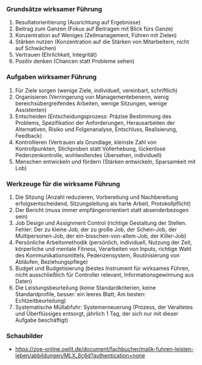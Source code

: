 ### Grundsätze wirksamer Führung

1. Resultatorientierung (Ausrichtung auf Ergebnisse)
2. Beitrag zum Ganzen (Fokus auf Beitragen mit Blick fürs Ganze)
3. Konzentration auf Weniges (Zeitmanagement, Führen mit Zielen)
4. Stärken nutzen (Konzentration auf die Stärken von Mitarbeitern, nicht auf Schwächen)
5. Vertrauen (Ehrlichkeit, Integrität)
6. Positiv denken (Chancen statt Probleme sehen)

### Aufgaben wirksamer Führung

1. Für Ziele sorgen (wenige Ziele, individuell, vereinbart, schriftlich)
2. Organisieren (Verringerung von Managementebenenn, wenig bereichsübergreifendes Arbeiten, wenige Sitzungen, wenige Assistenten)
3. Entscheiden (Entscheidungsprozess: Präzise Bestimmung des Problems, Spezifikation der Anforderungen, Herausarbeiten der Alternativen, Risiko und Folgenanalyse, Entschluss, Realisierung, Feedback)
4. Kontrollieren (Vertrauen als Grundlage, kleinste Zahl von Kontrollpunkten, Stichproben statt Vollerhebung, lückenlose Pedenzenkontrolle, wohlwollendes Übersehen, individuell)
5. Menschen entwickeln und fördern (Stärken entwickeln, Sparsamkeit mit Lob)

### Werkzeuge für die wirksame Führung

1. Die Sitzung (Anzahl reduzieren, Vorbereitung und Nachbereitung erfolgsentscheidend, Sitzungsleitung als harte Arbeit, Protokollpflicht)
2. Der Bericht (muss immer empfängerorientiert statt absenderbezogen sein)
3. Job Design und Assignment Control (richtige Gestaltung der Stellen. Fehler: Der zu kleine Job, der zu große Job, der Schein-Job, der Multipersonen-Job, der ein-bisschen-von-allem-Job, der Killer-Job)
4. Persönliche Arbeitsmethodik (persönlich, individuell, Nutzung der Zeit, körperliche und mentale Fitness, Verarbeiten von Inputs, richtige Wahl des Kommunikationsmittels, Pedenzensystem, Routinisierung von Abläufen, Beziehungspflege)
5. Budget und Budgetisierung (bestes Instrument für wirksames Führen, nicht ausschließlich für Controller relevant, Informationsgewinnung aus Daten)
6. Die Leistungsbeurteilung (keine Standardkriterien, keine Standardprofile, besser: ein leeres Blatt; Am besten: Echtzeitbeurteilung)
7. Systematische Müllabfuhr: Systemerneuerung (Prozess, der Veraltetes und Überflüssiges entsorgt, jährlich 1 Tag, der sich nur mit dieser Aufgabe beschäftigt)

### Schaubilder

- https://zoe-online.owlit.de/document/fachbucher/malik-fuhren-leisten-leben/abbildungen/MLX_8c6d?authentication=none